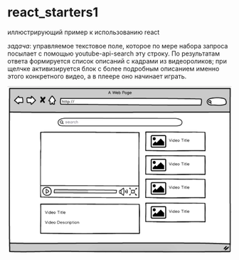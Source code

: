 # react_starters1
иллюстрирующий пример к использованию react

*задача*: управляемое текстовое поле, которое по мере набора запроса посылает с помощью youtube-api-search эту строку. По результатам ответа формируется список описаний с кадрами из видеороликов; при щелчке активизируется блок с более подробным описанием именно этого конкретного видео, а в плеере оно начинает играть.

![alt scheme](sketch.png "Должно выглядеть примерно так")




